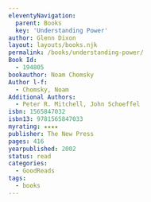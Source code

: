 ```yaml
---
eleventyNavigation:
  parent: Books
  key: 'Understanding Power'
author: Glenn Dixon
layout: layouts/books.njk
permalink: /books/understanding-power/
Book Id:
  - 194805
bookauthor: Noam Chomsky
Author l-f:
  - Chomsky, Noam
Additional Authors:
  - Peter R. Mitchell, John Schoeffel
isbn: 1565847032
isbn13: 9781565847033
myrating: ★★★★
publisher: The New Press
pages: 416
yearpublished: 2002
status: read
categories:
  - GoodReads
tags:
  - books
---
```

